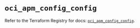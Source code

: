 # `oci_apm_config_config`

Refer to the Terraform Registry for docs: [`oci_apm_config_config`](https://registry.terraform.io/providers/oracle/oci/7.19.0/docs/resources/apm_config_config).
